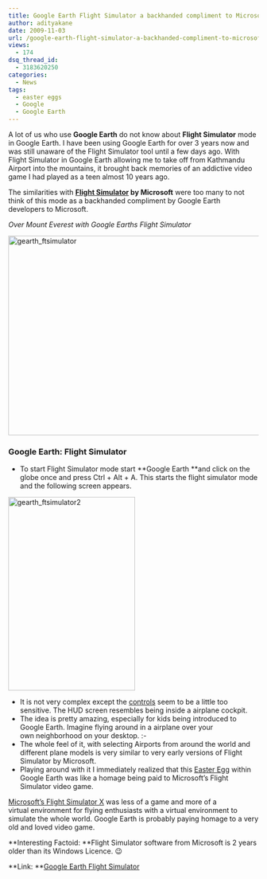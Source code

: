 ```yaml
---
title: Google Earth Flight Simulator a backhanded compliment to Microsoft?
author: adityakane
date: 2009-11-03
url: /google-earth-flight-simulator-a-backhanded-compliment-to-microsoft/
views:
  - 174
dsq_thread_id:
  - 3183620250
categories:
  - News
tags:
  - easter eggs
  - Google
  - Google Earth
---
```

A lot of us who use **Google Earth** do not know about **Flight Simulator** mode in Google Earth. I have been using Google Earth for over 3 years now and was still unaware of the Flight Simulator tool until a few days ago. With Flight Simulator in Google Earth allowing me to take off from Kathmandu Airport into the mountains, it brought back memories of an addictive video game I had played as a teen almost 10 years ago.

The similarities with **<a href="http://www.microsoft.com/games/flightsimulatorx/" onclick="_gaq.push(['_trackEvent', 'outbound-article', 'http://www.microsoft.com/games/flightsimulatorx/', 'Flight Simulator']);" >Flight Simulator</a> **by** Microsoft** were too many to not think of this mode as a backhanded compliment by Google Earth developers to Microsoft.

*Over Mount Everest with Google Earths Flight Simulator*

<img class="alignnone size-full wp-image-16310" src="http://cdn.devilsworkshop.org/files/2009/11/gearth_ftsimulator.JPG" alt="gearth_ftsimulator" width="550" height="401" />

### Google Earth: Flight Simulator

  * To start Flight Simulator mode start **Google Earth **and click on the globe once and press Ctrl + Alt + A. This starts the flight simulator mode and the following screen appears.

<img class="alignnone size-full wp-image-16311" src="http://cdn.devilsworkshop.org/files/2009/11/gearth_ftsimulator2.JPG" alt="gearth_ftsimulator2" width="255" height="389" />

  * It is not very complex except the <a href="http://earth.google.com/intl/en/userguide/v5/flightsim/index.html" onclick="_gaq.push(['_trackEvent', 'outbound-article', 'http://earth.google.com/intl/en/userguide/v5/flightsim/index.html', 'controls']);" >controls</a> seem to be a little too sensitive. The HUD screen resembles being inside a airplane cockpit.
  * The idea is pretty amazing, especially for kids being introduced to Google Earth. Imagine flying around in a airplane over your own neighborhood on your desktop. <img src="http://devilsworkshop.org/wp-includes/images/smilies/simple-smile.png" alt=":-)" class="wp-smiley" style="height: 1em; max-height: 1em;" />
  * The whole feel of it, with selecting Airports from around the world and different plane models is very similar to very early versions of Flight Simulator by Microsoft.
  * Playing around with it I immediately realized that this <a href="http://en.wikipedia.org/wiki/Easter_egg_(media)" onclick="_gaq.push(['_trackEvent', 'outbound-article', 'http://en.wikipedia.org/wiki/Easter_egg_(media)', 'Easter Egg']);" >Easter Egg</a> within Google Earth was like a homage being paid to Microsoft&#8217;s Flight Simulator video game.

<a href="http://www.microsoft.com/games/flightsimulatorx/" onclick="_gaq.push(['_trackEvent', 'outbound-article', 'http://www.microsoft.com/games/flightsimulatorx/', 'Microsoft&#8217;s Flight Simulator X']);" >Microsoft&#8217;s Flight Simulator X</a> was less of a game and more of a virtual environment for flying enthusiasts with a virtual environment to simulate the whole world. Google Earth is probably paying homage to a very old and loved video game.

**Interesting Factoid: **Flight Simulator software from Microsoft is 2 years older than its Windows Licence. 😉

**Link: **<a href="http://earth.google.com/intl/en/userguide/v5/flightsim/index.html" onclick="_gaq.push(['_trackEvent', 'outbound-article', 'http://earth.google.com/intl/en/userguide/v5/flightsim/index.html', 'Google Earth Flight Simulator']);" >Google Earth Flight Simulator</a>
